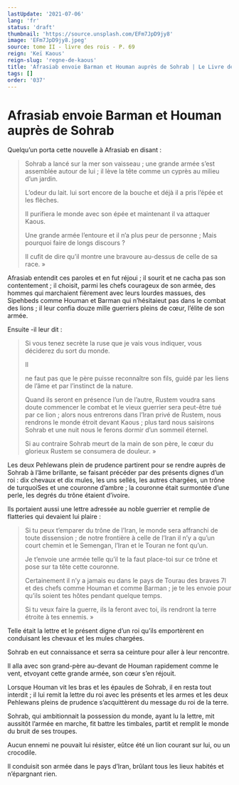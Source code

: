 ```yaml
---
lastUpdate: '2021-07-06'
lang: 'fr'
status: 'draft'
thumbnail: 'https://source.unsplash.com/EFm7JpD9jy8'
image: 'EFm7JpD9jy8.jpeg'
source: tome II - livre des rois - P. 69
reign: 'Keï Kaous'
reign-slug: 'regne-de-kaous'
title: 'Afrasiab envoie Barman et Houman auprès de Sohrab | Le Livre des Rois | Shâhnâmeh'
tags: []
order: '037'
---
```


<!-- LTeX: language=fr -->

# Afrasiab envoie Barman et Houman auprès de Sohrab

Quelqu’un porta cette nouvelle à Afrasiab en disant :

> Sohrab a lancé sur la mer son vaisseau ; une grande armée s’est assemblée autour de lui ; il lève la tête comme un cyprès au milieu d’un jardin.
>
> L’odeur du lait. lui sort encore de la bouche et déjà il a pris l’épée et les flèches.
>
> Il purifiera le monde avec son épée et maintenant il va attaquer Kaous.
>
> Une grande armée l’entoure et il n’a plus peur de personne ; Mais pourquoi faire de longs discours ?
>
> Il cufit de dire qu’il montre une bravoure au-dessus de celle de sa race. »

Afrasiab entendit ces paroles et en fut réjoui ; il sourit et ne cacha pas son contentement ; il choisit, parmi les chefs courageux de son armée, des hommes qui marchaient fièrement avec leurs lourdes massues, des Sipehbeds comme Houman et Barman qui n’hésitaieut pas dans le combat des lions ; il leur confia douze mille guerriers pleins de cœur, l’élite de son armée.

Ensuite
-il leur dit :

> Si vous tenez secrète la ruse que je vais vous indiquer, vous déciderez du sort du monde.
>
> Il
>
> ne faut pas que le père puisse reconnaître son fils, guidé par les liens de l’âme et par l’instinct de la nature.
>
> Quand ils seront en présence l’un de l’autre, Rustem voudra sans doute commencer le combat et le vieux guerrier sera peut-être tué par ce lion ; alors nous entrerons dans l’Iran privé de Rustem, nous rendrons le monde étroit devant Kaous ; plus tard nous saisirons Sohrab et une nuit nous le ferons dormir d’un sommeil éternel.
>
> Si au contraire Sohrab meurt de la main de son père, le cœur du glorieux Rustem se consumera de douleur. »

Les deux Pehlewans plein de prudence partirent pour se rendre auprès de Sohrab à l’âme brillante, se faisant précéder par des présents dignes d’un roi : dix chevaux et dix mules, les uns sellés, les autres chargées, un trône de turquoiSes et une couronne d’ambre ; la couronne était surmontée d’une perle, les degrés du trône étaient d’ivoire.

Ils portaient aussi une lettre adressée au noble guerrier et remplie de flatteries qui devaient lui plaire :

> Si tu peux t’emparer du trône de l’Iran, le monde sera affranchi de toute dissension ; de notre frontière à celle de l’Iran il n’y a qu’un court chemin et le Semengan, l’Iran et le Touran ne font qu’un.
>
> Je t’envoie une armée telle qu’il te la faut place-toi sur ce trône et pose sur ta tête cette couronne.
>
> Certainement il n’y a jamais eu dans le pays de Tourau des braves 7l et des chefs comme Houman et comme Barman ; je te les envoie pour qu’ils soient tes hôtes pendant quelque temps.
>
> Si tu veux faire la guerre, ils la feront avec toi, ils rendront la terre étroite à tes ennemis. »

Telle était la lettre et le présent digne d’un roi qu’ils emportèrent en conduisant les chevaux et les mules chargées.

Sohrab en eut connaissance et serra sa ceinture pour aller à leur rencontre.

Il alla avec son grand-père au-devant de Houman rapidement comme le vent, etvoyant cette grande armée, son cœur s’en réjouit.

Lorsque Houman vit les bras et les épaules de Sohrab, il en resta tout interdit ; il lui remit la lettre du roi avec les présents et les armes et les deux Pehlewans pleins de prudence s’acquittèrent du message du roi de la terre.

Sohrab, qui ambitionnait la possession du monde, ayant lu la lettre, mit aussitôt l’armée en marche, fit battre les timbales, partit et remplit le monde du bruit de ses troupes.

Aucun ennemi ne pouvait lui résister, eûtce été un lion courant sur lui, ou un crocodile.

Il conduisit son armée dans le pays d’Iran, brûlant tous les lieux habités et n’épargnant rien.
